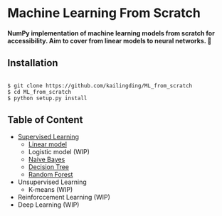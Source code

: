 # Machine Learning From Scratch

#### NumPy implementation of machine learning models from scratch for accessibility. Aim to cover from linear models to neural networks. 🚀

## Installation

<pre><code>
$ git clone https://github.com/kailingding/ML_from_scratch 
$ cd ML_from_scratch 
$ python setup.py install
</code></pre>

## Table of Content
- [Supervised Learning](https://github.com/kailingding/ML_from_scratch/tree/master/ml_from_scratch/supervised_learning)
	- [Linear model](https://github.com/kailingding/ML_from_scratch/blob/master/ml_from_scratch/supervised_learning/linear_regression.py)
	- Logistic model (WIP)
	- [Naive Bayes](https://github.com/kailingding/ML_from_scratch/blob/master/ml_from_scratch/supervised_learning/naive_bayes.py)
	- [Decision Tree](https://github.com/kailingding/ML_from_scratch/blob/master/ml_from_scratch/supervised_learning/decision_tree.py)
	- [Random Forest](https://github.com/kailingding/ML_from_scratch/blob/master/ml_from_scratch/supervised_learning/random_forest.py) 
- Unsupervised Learning
	- K-means (WIP)
- Reinforccement Learning (WIP)
- Deep Learning (WIP)
